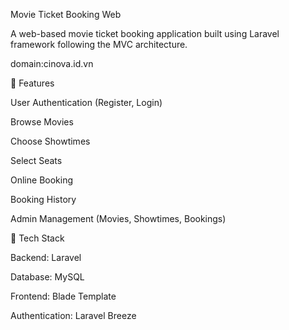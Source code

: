 Movie Ticket Booking Web

A web-based movie ticket booking application built using Laravel framework following the MVC architecture.

domain:cinova.id.vn

📌 Features

User Authentication (Register, Login)

Browse Movies

Choose Showtimes

Select Seats

Online Booking

Booking History

Admin Management (Movies, Showtimes, Bookings)

🔧 Tech Stack

Backend: Laravel

Database: MySQL

Frontend: Blade Template 

Authentication: Laravel Breeze


